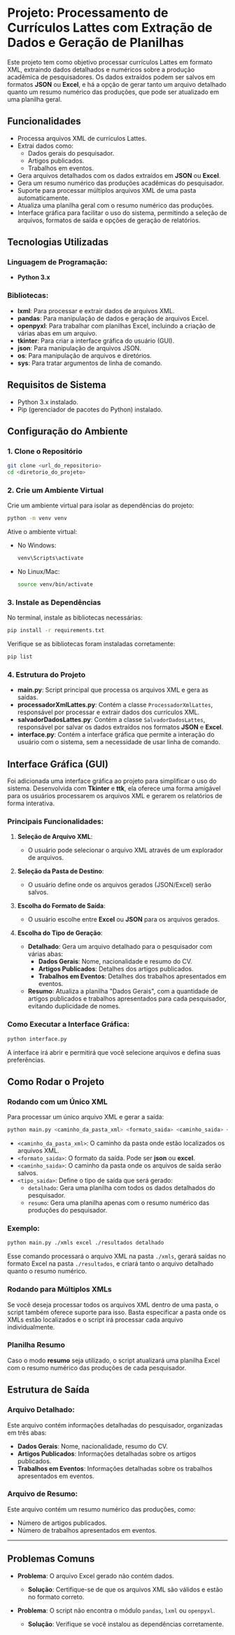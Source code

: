# Projeto: Processamento de Currículos Lattes com Extração de Dados e Geração de Planilhas

Este projeto tem como objetivo processar currículos Lattes em formato XML, extraindo dados detalhados e numéricos sobre a produção acadêmica de pesquisadores. Os dados extraídos podem ser salvos em formatos **JSON** ou **Excel**, e há a opção de gerar tanto um arquivo detalhado quanto um resumo numérico das produções, que pode ser atualizado em uma planilha geral.

## Funcionalidades
- Processa arquivos XML de currículos Lattes.
- Extrai dados como:
  - Dados gerais do pesquisador.
  - Artigos publicados.
  - Trabalhos em eventos.
- Gera arquivos detalhados com os dados extraídos em **JSON** ou **Excel**.
- Gera um resumo numérico das produções acadêmicas do pesquisador.
- Suporte para processar múltiplos arquivos XML de uma pasta automaticamente.
- Atualiza uma planilha geral com o resumo numérico das produções.
- Interface gráfica para facilitar o uso do sistema, permitindo a seleção de arquivos, formatos de saída e opções de geração de relatórios.

## Tecnologias Utilizadas

### Linguagem de Programação:
- **Python 3.x**

### Bibliotecas:
- **lxml**: Para processar e extrair dados de arquivos XML.
- **pandas**: Para manipulação de dados e geração de arquivos Excel.
- **openpyxl**: Para trabalhar com planilhas Excel, incluindo a criação de várias abas em um arquivo.
- **tkinter**: Para criar a interface gráfica do usuário (GUI).
- **json**: Para manipulação de arquivos JSON.
- **os**: Para manipulação de arquivos e diretórios.
- **sys**: Para tratar argumentos de linha de comando.

## Requisitos de Sistema

- Python 3.x instalado.
- Pip (gerenciador de pacotes do Python) instalado.

## Configuração do Ambiente

### 1. Clone o Repositório
```bash
git clone <url_do_repositorio>
cd <diretorio_do_projeto>
```

### 2. Crie um Ambiente Virtual
Crie um ambiente virtual para isolar as dependências do projeto:
```bash
python -m venv venv
```

Ative o ambiente virtual:
- No Windows:
    ```bash
    venv\Scripts\activate
    ```
- No Linux/Mac:
    ```bash
    source venv/bin/activate
    ```

### 3. Instale as Dependências

No terminal, instale as bibliotecas necessárias:
```bash
pip install -r requirements.txt
```

Verifique se as bibliotecas foram instaladas corretamente:
```bash
pip list
```

### 4. Estrutura do Projeto
- **main.py**: Script principal que processa os arquivos XML e gera as saídas.
- **processadorXmlLattes.py**: Contém a classe `ProcessadorXmlLattes`, responsável por processar e extrair dados dos currículos XML.
- **salvadorDadosLattes.py**: Contém a classe `SalvadorDadosLattes`, responsável por salvar os dados extraídos nos formatos **JSON** e **Excel**.
- **interface.py**: Contém a interface gráfica que permite a interação do usuário com o sistema, sem a necessidade de usar linha de comando.

## Interface Gráfica (GUI)

Foi adicionada uma interface gráfica ao projeto para simplificar o uso do sistema. Desenvolvida com **Tkinter** e **ttk**, ela oferece uma forma amigável para os usuários processarem os arquivos XML e gerarem os relatórios de forma interativa.

### Principais Funcionalidades:
1. **Seleção de Arquivo XML**:
   - O usuário pode selecionar o arquivo XML através de um explorador de arquivos.
   
2. **Seleção da Pasta de Destino**:
   - O usuário define onde os arquivos gerados (JSON/Excel) serão salvos.

3. **Escolha do Formato de Saída**:
   - O usuário escolhe entre **Excel** ou **JSON** para os arquivos gerados.

4. **Escolha do Tipo de Geração**:
   - **Detalhado**: Gera um arquivo detalhado para o pesquisador com várias abas:
     - **Dados Gerais**: Nome, nacionalidade e resumo do CV.
     - **Artigos Publicados**: Detalhes dos artigos publicados.
     - **Trabalhos em Eventos**: Detalhes dos trabalhos apresentados em eventos.
   - **Resumo**: Atualiza a planilha "Dados Gerais", com a quantidade de artigos publicados e trabalhos apresentados para cada pesquisador, evitando duplicidade de nomes.

### Como Executar a Interface Gráfica:
```bash
python interface.py
```

A interface irá abrir e permitirá que você selecione arquivos e defina suas preferências.

## Como Rodar o Projeto

### Rodando com um Único XML
Para processar um único arquivo XML e gerar a saída:
```bash
python main.py <caminho_da_pasta_xml> <formato_saida> <caminho_saida> <tipo_saida>
```

- `<caminho_da_pasta_xml>`: O caminho da pasta onde estão localizados os arquivos XML.
- `<formato_saida>`: O formato da saída. Pode ser **json** ou **excel**.
- `<caminho_saida>`: O caminho da pasta onde os arquivos de saída serão salvos.
- `<tipo_saida>`: Define o tipo de saída que será gerado:
  - `detalhado`: Gera uma planilha com todos os dados detalhados do pesquisador.
  - `resumo`: Gera uma planilha apenas com o resumo numérico das produções do pesquisador.

### Exemplo:
```bash
python main.py ./xmls excel ./resultados detalhado
```

Esse comando processará o arquivo XML na pasta `./xmls`, gerará saídas no formato Excel na pasta `./resultados`, e criará tanto o arquivo detalhado quanto o resumo numérico.

### Rodando para Múltiplos XMLs
Se você deseja processar todos os arquivos XML dentro de uma pasta, o script também oferece suporte para isso. Basta especificar a pasta onde os XMLs estão localizados e o script irá processar cada arquivo individualmente.

### Planilha Resumo
Caso o modo **resumo** seja utilizado, o script atualizará uma planilha Excel com o resumo numérico das produções de cada pesquisador.

## Estrutura de Saída

### Arquivo Detalhado:
Este arquivo contém informações detalhadas do pesquisador, organizadas em três abas:
- **Dados Gerais**: Nome, nacionalidade, resumo do CV.
- **Artigos Publicados**: Informações detalhadas sobre os artigos publicados.
- **Trabalhos em Eventos**: Informações detalhadas sobre os trabalhos apresentados em eventos.

### Arquivo de Resumo:
Este arquivo contém um resumo numérico das produções, como:
- Número de artigos publicados.
- Número de trabalhos apresentados em eventos.

---

## Problemas Comuns

- **Problema**: O arquivo Excel gerado não contém dados.
  - **Solução**: Certifique-se de que os arquivos XML são válidos e estão no formato correto.
 
- **Problema**: O script não encontra o módulo `pandas`, `lxml` ou `openpyxl`.
  - **Solução**: Verifique se você instalou as dependências corretamente.
